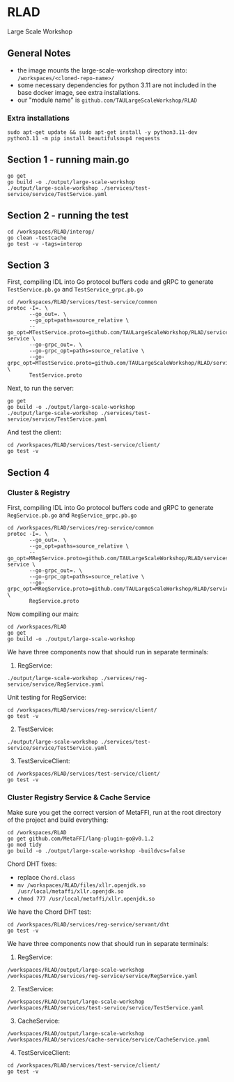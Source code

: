 # RLAD

Large Scale Workshop

## General Notes
- the image mounts the large-scale-workshop directory into: `/workspaces/<cloned-repo-name>/`
- some necessary dependencies for python 3.11 are not included in the base docker image, see extra installations.
- our "module name" is `github.com/TAULargeScaleWorkshop/RLAD`

### Extra installations
```
sudo apt-get update && sudo apt-get install -y python3.11-dev
python3.11 -m pip install beautifulsoup4 requests
```

## Section 1 - running main.go
```
go get
go build -o ./output/large-scale-workshop
./output/large-scale-workshop ./services/test-service/service/TestService.yaml
```

## Section 2 - running the test
```
cd /workspaces/RLAD/interop/
go clean -testcache
go test -v -tags=interop
```

## Section 3
First, compiling IDL into Go protocol buffers code and gRPC to generate `TestService.pb.go` and `TestService_grpc.pb.go`
```
cd /workspaces/RLAD/services/test-service/common
protoc -I=. \
       --go_out=. \
       --go_opt=paths=source_relative \
       --go_opt=MTestService.proto=github.com/TAULargeScaleWorkshop/RLAD/services/test-service \
       --go-grpc_out=. \
       --go-grpc_opt=paths=source_relative \
       --go-grpc_opt=MTestService.proto=github.com/TAULargeScaleWorkshop/RLAD/services/testservice/TestService.proto \
       TestService.proto
```
Next, to run the server:
```
go get
go build -o ./output/large-scale-workshop
./output/large-scale-workshop ./services/test-service/service/TestService.yaml
```
And test the client:
```
cd /workspaces/RLAD/services/test-service/client/
go test -v
```

## Section 4
### Cluster & Registry
First, compiling IDL into Go protocol buffers code and gRPC to generate `RegService.pb.go` and `RegService_grpc.pb.go`
```
cd /workspaces/RLAD/services/reg-service/common
protoc -I=. \
       --go_out=. \
       --go_opt=paths=source_relative \
       --go_opt=MRegService.proto=github.com/TAULargeScaleWorkshop/RLAD/services/reg-service \
       --go-grpc_out=. \
       --go-grpc_opt=paths=source_relative \
       --go-grpc_opt=MRegService.proto=github.com/TAULargeScaleWorkshop/RLAD/services/regservice/RegService.proto \
       RegService.proto
```
Now compiling our main:
```
cd /workspaces/RLAD
go get
go build -o ./output/large-scale-workshop
```
We have three components now that should run in separate terminals:
1. RegService:
```
./output/large-scale-workshop ./services/reg-service/service/RegService.yaml
```
Unit testing for RegService:
```
cd /workspaces/RLAD/services/reg-service/client/
go test -v
```
2. TestService:
```
./output/large-scale-workshop ./services/test-service/service/TestService.yaml
```
3. TestServiceClient:
```
cd /workspaces/RLAD/services/test-service/client/
go test -v
```


### Cluster Registry Service & Cache Service
Make sure you get the correct version of MetaFFI, run at the root directory of the project and build everything:
```
cd /workspaces/RLAD
go get github.com/MetaFFI/lang-plugin-go@v0.1.2
go mod tidy
go build -o ./output/large-scale-workshop -buildvcs=false
```
Chord DHT fixes:
- replace `Chord.class`
- `mv /workspaces/RLAD/files/xllr.openjdk.so /usr/local/metaffi/xllr.openjdk.so`
- `chmod 777 /usr/local/metaffi/xllr.openjdk.so`

We have the Chord DHT test:
```
cd /workspaces/RLAD/services/reg-service/servant/dht
go test -v
```
We have three components now that should run in separate terminals:
1. RegService:
```
/workspaces/RLAD/output/large-scale-workshop /workspaces/RLAD/services/reg-service/service/RegService.yaml
```
2. TestService:
```
/workspaces/RLAD/output/large-scale-workshop /workspaces/RLAD/services/test-service/service/TestService.yaml
```
3. CacheService:
```
/workspaces/RLAD/output/large-scale-workshop /workspaces/RLAD/services/cache-service/service/CacheService.yaml
```
4. TestServiceClient:
```
cd /workspaces/RLAD/services/test-service/client/
go test -v
```
